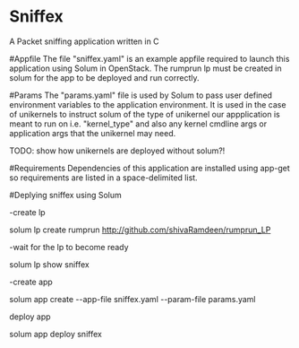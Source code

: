 # Sniffex
A Packet sniffing application written in C

#Appfile
The file "sniffex.yaml" is an example appfile required to launch this application using Solum in OpenStack.
The rumprun lp must be created in solum for the app to be deployed and run correctly.

#Params
The "params.yaml" file is used by Solum to pass user defined environment variables to the application environment. It is used in the case of unikernels to instruct solum of the type of unikernel our appplication is meant to run on i.e. "kernel_type" and also any kernel cmdline args or application args that the unikernel may need.

TODO: show how unikernels are deployed without solum?!

#Requirements
Dependencies of this application are installed using app-get so requirements are listed in a space-delimited list.

#Deplying sniffex using Solum

-create lp

solum lp create rumprun http://github.com/shivaRamdeen/rumprun_LP

-wait for the lp to become ready

solum lp show sniffex

-create app

solum app create --app-file sniffex.yaml --param-file params.yaml

deploy app

solum app deploy sniffex
